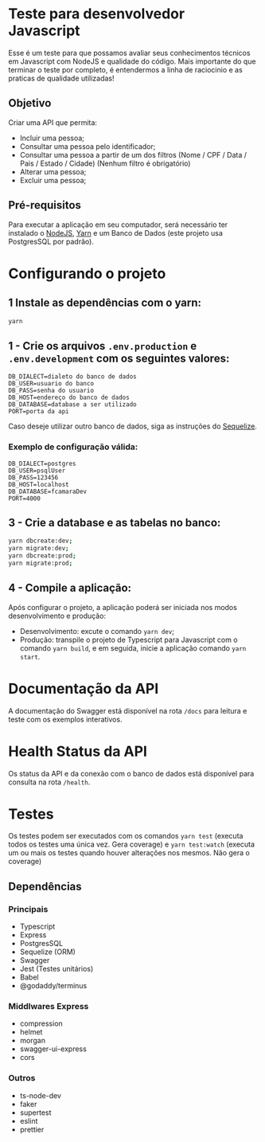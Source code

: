 # Teste para desenvolvedor Javascript

Esse é um teste para que possamos avaliar seus conhecimentos técnicos em Javascript com NodeJS e qualidade do código. Mais importante do que terminar o teste por completo, é entendermos a linha de raciocinio e as praticas de qualidade utilizadas!

## Objetivo

Criar uma API que permita:

- Incluir uma pessoa;
- Consultar uma pessoa pelo identificador;
- Consultar uma pessoa a partir de um dos filtros (Nome / CPF / Data / Pais / Estado / Cidade) (Nenhum filtro é obrigatório)
- Alterar uma pessoa;
- Excluir uma pessoa;

## Pré-requisitos

Para executar a aplicação em seu computador, será necessário ter instalado o [NodeJS](https://nodejs.org), [Yarn](https://yarnpkg.com) e um Banco de Dados (este projeto usa PostgresSQL por padrão).

# Configurando o projeto

## 1 Instale as dependências com o yarn:

```bash
yarn
```

## 1 - Crie os arquivos `.env.production` e `.env.development` com os seguintes valores:

```
DB_DIALECT=dialeto do banco de dados
DB_USER=usuario do banco
DB_PASS=senha do usuario
DB_HOST=endereço do banco de dados
DB_DATABASE=database a ser utilizado
PORT=porta da api
```

Caso deseje utilizar outro banco de dados, siga as instruções do [Sequelize](https://sequelize.org/master/manual/getting-started.html).

### Exemplo de configuração válida:

```
DB_DIALECT=postgres
DB_USER=psqlUser
DB_PASS=123456
DB_HOST=localhost
DB_DATABASE=fcamaraDev
PORT=4000
```

## 3 - Crie a database e as tabelas no banco:

```bash
yarn dbcreate:dev;
yarn migrate:dev;
yarn dbcreate:prod;
yarn migrate:prod;
```

## 4 - Compile a aplicação:

Após configurar o projeto, a aplicação poderá ser iniciada nos modos desenvolvimento e produção:

- Desenvolvimento: excute o comando `yarn dev`;
- Produção: transpile o projeto de Typescript para Javascript com o comando `yarn build`, e em seguida, inicie a aplicação comando `yarn start`.

# Documentação da API

A documentação do Swagger está disponível na rota `/docs` para leitura e teste com os exemplos interativos.

# Health Status da API

Os status da API e da conexão com o banco de dados está disponível para consulta na rota `/health`.

# Testes

Os testes podem ser executados com os comandos `yarn test` (executa todos os testes uma única vez. Gera coverage) e `yarn test:watch` (executa um ou mais os testes quando houver alterações nos mesmos. Não gera o coverage)

## Dependências

### Principais

- Typescript
- Express
- PostgresSQL
- Sequelize (ORM)
- Swagger
- Jest (Testes unitários)
- Babel
- @godaddy/terminus
### Middlwares Express

- compression
- helmet
- morgan
- swagger-ui-express
- cors

### Outros

- ts-node-dev
- faker
- supertest
- eslint
- prettier
